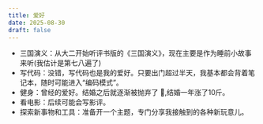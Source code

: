 ```yaml
---
title: 爱好
date: 2025-08-30
draft: false
---
```

* 三国演义：从大二开始听评书版的《三国演义》，现在主要是作为睡前小故事来听(我估计是第七八遍了)
* 写代码：没错，写代码也是我的爱好。只要出门超过半天，我基本都会背着笔记本，随时可能进入“编码模式”。
* 健身：曾经的爱好。结婚之后就逐渐被抛弃了 🤷,结婚一年涨了10斤。
* 看电影：后续可能会写影评。
* 探索新事物和工具：准备开一个主题，专门分享我接触到的各种新玩意儿。